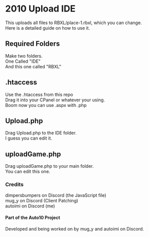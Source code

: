 # 2010 Upload IDE
This uploads all files to RBXL/place-1.rbxl, which you can change.<br>Here is a detailed guide on how to use it.
## Required Folders
Make two folders.<br>One Called "IDE"<br>And this one called "RBXL"
## .htaccess
Use the .htaccess from this repo<br>Drag it into your CPanel or whatever your using.<br>Boom now you can use .aspx with .php
## Upload.php
Drag Upload.php to the IDE folder.<br>I guess you can edit it.
## uploadGame.php
Drag uploadGame.php to your main folder.<br>You can edit this one.
### Credits
dimpersbumpers on Discord (the JavaScript file)<br>mug_y on Discord (Client Patching)<br>autoimi on Discord (me)
#### Part of the Auto10 Project
Developed and being worked on by mug_y and autoimi on Discord.
